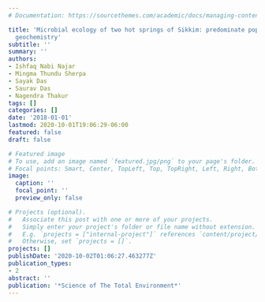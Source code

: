 ```yaml
---
# Documentation: https://sourcethemes.com/academic/docs/managing-content/

title: 'Microbial ecology of two hot springs of Sikkim: predominate population and
  geochemistry'
subtitle: ''
summary: ''
authors:
- Ishfaq Nabi Najar
- Mingma Thundu Sherpa
- Sayak Das
- Saurav Das
- Nagendra Thakur
tags: []
categories: []
date: '2018-01-01'
lastmod: 2020-10-01T19:06:29-06:00
featured: false
draft: false

# Featured image
# To use, add an image named `featured.jpg/png` to your page's folder.
# Focal points: Smart, Center, TopLeft, Top, TopRight, Left, Right, BottomLeft, Bottom, BottomRight.
image:
  caption: ''
  focal_point: ''
  preview_only: false

# Projects (optional).
#   Associate this post with one or more of your projects.
#   Simply enter your project's folder or file name without extension.
#   E.g. `projects = ["internal-project"]` references `content/project/deep-learning/index.md`.
#   Otherwise, set `projects = []`.
projects: []
publishDate: '2020-10-02T01:06:27.463277Z'
publication_types:
- 2
abstract: ''
publication: '*Science of The Total Environment*'
---
```

